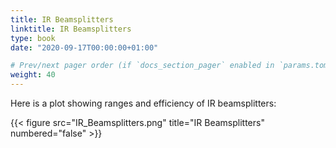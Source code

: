 ```yaml
---
title: IR Beamsplitters
linktitle: IR Beamsplitters
type: book
date: "2020-09-17T00:00:00+01:00"

# Prev/next pager order (if `docs_section_pager` enabled in `params.toml`)
weight: 40
---
```



Here is a plot showing ranges and efficiency of IR beamsplitters:


 
 
 
{{< figure src="IR_Beamsplitters.png" title="IR Beamsplitters" numbered="false" >}}
